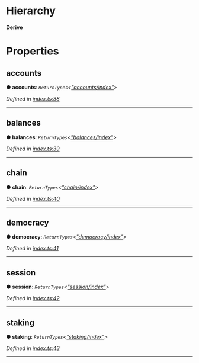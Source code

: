 

# Hierarchy

**Derive**

# Properties

<a id="accounts"></a>

##  accounts

**● accounts**: *`ReturnTypes`<[&quot;accounts/index&quot;](../modules/_accounts_index_.md)>*

*Defined in [index.ts:38](https://github.com/polkadot-js/api/blob/8a946ae/packages/api-derive/src/index.ts#L38)*

___
<a id="balances"></a>

##  balances

**● balances**: *`ReturnTypes`<[&quot;balances/index&quot;](../modules/_balances_index_.md)>*

*Defined in [index.ts:39](https://github.com/polkadot-js/api/blob/8a946ae/packages/api-derive/src/index.ts#L39)*

___
<a id="chain"></a>

##  chain

**● chain**: *`ReturnTypes`<[&quot;chain/index&quot;](../modules/_chain_index_.md)>*

*Defined in [index.ts:40](https://github.com/polkadot-js/api/blob/8a946ae/packages/api-derive/src/index.ts#L40)*

___
<a id="democracy"></a>

##  democracy

**● democracy**: *`ReturnTypes`<[&quot;democracy/index&quot;](../modules/_democracy_index_.md)>*

*Defined in [index.ts:41](https://github.com/polkadot-js/api/blob/8a946ae/packages/api-derive/src/index.ts#L41)*

___
<a id="session"></a>

##  session

**● session**: *`ReturnTypes`<[&quot;session/index&quot;](../modules/_session_index_.md)>*

*Defined in [index.ts:42](https://github.com/polkadot-js/api/blob/8a946ae/packages/api-derive/src/index.ts#L42)*

___
<a id="staking"></a>

##  staking

**● staking**: *`ReturnTypes`<[&quot;staking/index&quot;](../modules/_staking_index_.md)>*

*Defined in [index.ts:43](https://github.com/polkadot-js/api/blob/8a946ae/packages/api-derive/src/index.ts#L43)*

___


